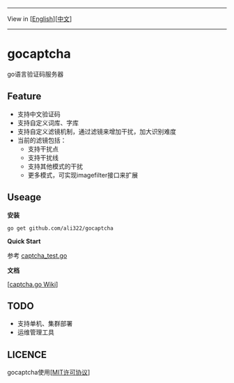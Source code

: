 ***
View in [[English](README-en.md)][[中文](README.md)]
***
# gocaptcha
go语言验证码服务器

Feature
-------
* 支持中文验证码
* 支持自定义词库、字库
* 支持自定义滤镜机制，通过滤镜来增加干扰，加大识别难度
* 当前的滤镜包括：
	* 支持干扰点
	* 支持干扰线
	* 支持其他模式的干扰
	* 更多模式，可实现imagefilter接口来扩展

Useage
------
**安装**

	go get github.com/ali322/gocaptcha

**Quick Start**

参考 [captcha_test.go](captcha_test.go)

**文档**

[[captcha.go Wiki](https://github.com/hanguofeng/gocaptcha/wiki)]

TODO
----
* 支持单机、集群部署
* 运维管理工具

LICENCE
-------
gocaptcha使用[[MIT许可协议](LICENSE)]
